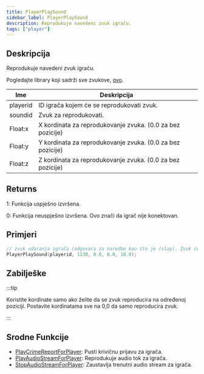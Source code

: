```yaml
---
title: PlayerPlaySound
sidebar_label: PlayerPlaySound
description: Reprodukuje navedeni zvuk igraču.
tags: ["player"]
---
```


## Deskripcija

Reprodukuje navedeni zvuk igraču.

Pogledajte library koji sadrži sve zvukove, [ovo](https://github.com/WoutProvost/samp-sound-array).

| Ime      | Deskripcija                                                |
| -------- | ---------------------------------------------------------- |
| playerid | ID igrača kojem će se reprodukovati zvuk.                  |
| soundid  | Zvuk za reprodukovati.                                     |
| Float:x  | X kordinata za reprodukovanje zvuka. (0.0 za bez pozicije) |
| Float:y  | Y kordinata za reprodukovanje zvuka. (0.0 za bez pozicije) |
| Float:z  | Z kordinata za reprodukovanje zvuka. (0.0 za bez pozicije) |

## Returns

1: Funkcija uspješno izvršena.

0: Funkcija neuspješno izvršena. Ovo znači da igrač nije konektovan.

## Primjeri

```c
// zvuk udaranja igrača (odgovara za naredbe kao što je /slap). Zvuk će biti tih, jer je izvor zapravo 10 metara iznad igrača.
PlayerPlaySound(playerid, 1130, 0.0, 0.0, 10.0);
```

## Zabilješke

:::tip

Koristite kordinate samo ako želite da se zvuk reproducira na određenoj poziciji. Postavite kordinatama sve na 0,0 da samo reproducira zvuk.

:::

## Srodne Funkcije

- [PlayCrimeReportForPlayer](PlayCrimeReportForPlayer): Pusti krivičnu prijavu za igrača.
- [PlayAudioStreamForPlayer](PlayAudioStreamForPlayer): Reprodukuje audio tok za igrača.
- [StopAudioStreamForPlayer](StopAudioStreamForPlayer): Zaustavlja trenutni audio stream za igrača.
